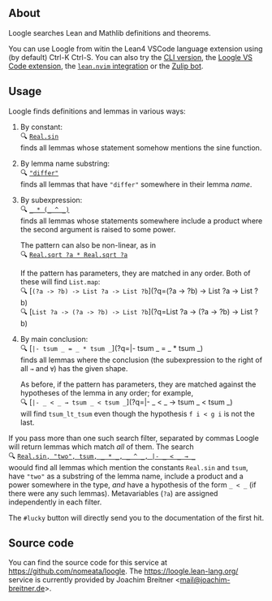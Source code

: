 ## About
Loogle searches Lean and Mathlib definitions and theorems.

You can use Loogle from witin the Lean4 VSCode language extension using (by default) Ctrl-K Ctrl-S. You can also try the [CLI version](https://github.com/nomeata/loogle), the [Loogle VS Code extension](https://marketplace.visualstudio.com/items?itemName=ShreyasSrinivas.loogle-lean), the [`lean.nvim` integration](https://github.com/Julian/lean.nvim#features) or the [Zulip bot](https://github.com/nomeata/loogle#zulip-bot).

## Usage

Loogle finds definitions and lemmas in various ways:

1. By constant:\
   🔍 [`Real.sin`](?q=Real.sin)\
   finds all lemmas whose statement somehow mentions the sine function.

2. By lemma name substring:\
   🔍 [`"differ"`](?q="differ")\
   finds all lemmas that have `"differ"` somewhere in their lemma _name_.

3. By subexpression:\
   🔍 [`_ * (_ ^ _)`](?q=_+*+(_+^+_))\
   finds all lemmas whose statements somewhere include a product where the second argument is
   raised to some power.

   The pattern can also be non-linear, as in\
   🔍 [`Real.sqrt ?a * Real.sqrt ?a`](?q=Real.sqrt+%3Fa+*+Real.sqrt+%3Fa)

   If the pattern has parameters, they are matched in any order. Both of these will find `List.map`:\
   🔍 [`(?a -> ?b) -> List ?a -> List ?b`](?q=(?a -> ?b) -> List ?a -> List ?b)\
   🔍 [`List ?a -> (?a -> ?b) -> List ?b`](?q=List ?a -> (?a -> ?b) -> List ?b)

4. By main conclusion:\
   🔍 [`|- tsum _ = _ * tsum _`](?q=|- tsum _ = _ * tsum _)\
   finds all lemmas where the conclusion (the subexpression to the right of all `→` and `∀`) has the
   given shape.

   As before, if the pattern has parameters, they are matched against the hypotheses of
   the lemma in any order; for example,\
   🔍 [`|- _ < _ → tsum _ < tsum _`](?q=|- _ < _ → tsum _ < tsum _)\
   will find `tsum_lt_tsum` even though the hypothesis `f i < g i` is not the last.


If you pass more than one such search filter, separated by commas Loogle will return lemmas which match _all_ of them.
The search\
🔍 [`Real.sin, "two", tsum, _ * _, _ ^ _, |- _ < _ → _`](?q=Real.sin,+"two",+tsum,+_+*+_,+_+^+_,+|-+_+<+_+→+_)\
woould find all lemmas which mention the constants `Real.sin` and `tsum`, have `"two"` as a
substring of the lemma name, include a product and a power somewhere in the type, *and* have a
hypothesis of the form `_ < _` (if there were any such lemmas). Metavariables (`?a`) are assigned independently in each filter.

The `#lucky` button will directly send you to the documentation of the first hit.

## Source code

You can find the source code for this service at <https://github.com/nomeata/loogle>.
The <https://loogle.lean-lang.org/> service is currently provided by Joachim Breitner <<mail@joachim-breitner.de>>.
